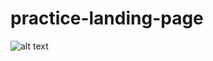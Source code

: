 ﻿# practice-landing-page
![alt text](https://github.com/TECHCROWDMY/practice-landing-page/cover.jpg?raw=true)

